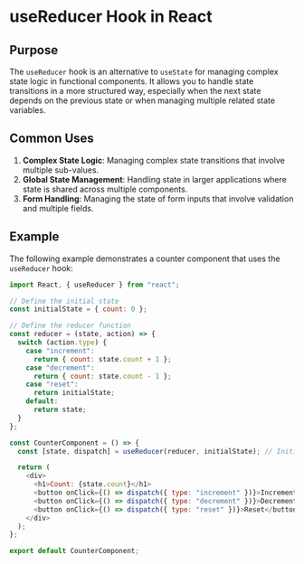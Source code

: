# useReducer Hook in React

## Purpose

The `useReducer` hook is an alternative to `useState` for managing complex state logic in functional components. It allows you to handle state transitions in a more structured way, especially when the next state depends on the previous state or when managing multiple related state variables.

## Common Uses

1. **Complex State Logic**: Managing complex state transitions that involve multiple sub-values.
2. **Global State Management**: Handling state in larger applications where state is shared across multiple components.
3. **Form Handling**: Managing the state of form inputs that involve validation and multiple fields.

## Example

The following example demonstrates a counter component that uses the `useReducer` hook:

```javascript
import React, { useReducer } from "react";

// Define the initial state
const initialState = { count: 0 };

// Define the reducer function
const reducer = (state, action) => {
  switch (action.type) {
    case "increment":
      return { count: state.count + 1 };
    case "decrement":
      return { count: state.count - 1 };
    case "reset":
      return initialState;
    default:
      return state;
  }
};

const CounterComponent = () => {
  const [state, dispatch] = useReducer(reducer, initialState); // Initialize state with useReducer

  return (
    <div>
      <h1>Count: {state.count}</h1>
      <button onClick={() => dispatch({ type: "increment" })}>Increment</button>
      <button onClick={() => dispatch({ type: "decrement" })}>Decrement</button>
      <button onClick={() => dispatch({ type: "reset" })}>Reset</button>
    </div>
  );
};

export default CounterComponent;
```
